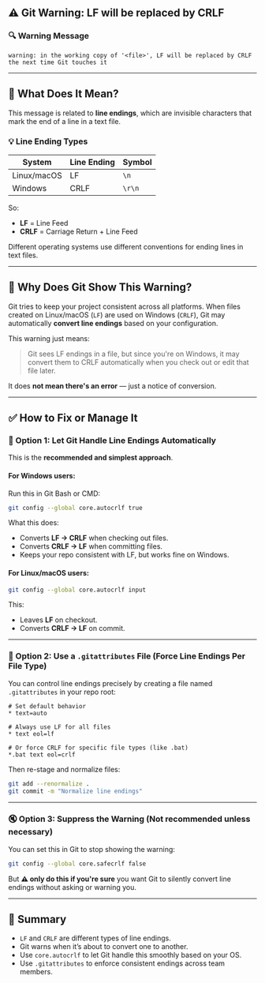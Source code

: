 ## ⚠️ Git Warning: LF will be replaced by CRLF

### 🔍 Warning Message

```
warning: in the working copy of '<file>', LF will be replaced by CRLF the next time Git touches it
```

---

## 📌 What Does It Mean?

This message is related to **line endings**, which are invisible characters that mark the end of a line in a text file.

### 💡 Line Ending Types

| System      | Line Ending | Symbol |
|-------------|-------------|--------|
| Linux/macOS | LF          | `\n`   |
| Windows     | CRLF        | `\r\n` |

So:
- **LF** = Line Feed
- **CRLF** = Carriage Return + Line Feed

Different operating systems use different conventions for ending lines in text files.

---

## 🤔 Why Does Git Show This Warning?

Git tries to keep your project consistent across all platforms. When files created on Linux/macOS (`LF`) are used on Windows (`CRLF`), Git may automatically **convert line endings** based on your configuration.

This warning just means:
> Git sees LF endings in a file, but since you're on Windows, it may convert them to CRLF automatically when you check out or edit that file later.

It does **not mean there's an error** — just a notice of conversion.

---

## ✅ How to Fix or Manage It

### 🔧 Option 1: Let Git Handle Line Endings Automatically

This is the **recommended and simplest approach**.

#### For **Windows** users:
Run this in Git Bash or CMD:

```bash
git config --global core.autocrlf true
```

What this does:
- Converts **LF → CRLF** when checking out files.
- Converts **CRLF → LF** when committing files.
- Keeps your repo consistent with LF, but works fine on Windows.

#### For **Linux/macOS** users:
```bash
git config --global core.autocrlf input
```

This:
- Leaves **LF** on checkout.
- Converts **CRLF → LF** on commit.

---

### 📁 Option 2: Use a `.gitattributes` File (Force Line Endings Per File Type)

You can control line endings precisely by creating a file named `.gitattributes` in your repo root:

```gitattributes
# Set default behavior
* text=auto

# Always use LF for all files
* text eol=lf

# Or force CRLF for specific file types (like .bat)
*.bat text eol=crlf
```

Then re-stage and normalize files:

```bash
git add --renormalize .
git commit -m "Normalize line endings"
```

---

### 🔇 Option 3: Suppress the Warning (Not recommended unless necessary)

You can set this in Git to stop showing the warning:

```bash
git config --global core.safecrlf false
```

But **⚠️ only do this if you're sure** you want Git to silently convert line endings without asking or warning you.

---

## 🧠 Summary

- `LF` and `CRLF` are different types of line endings.
- Git warns when it’s about to convert one to another.
- Use `core.autocrlf` to let Git handle this smoothly based on your OS.
- Use `.gitattributes` to enforce consistent endings across team members.

